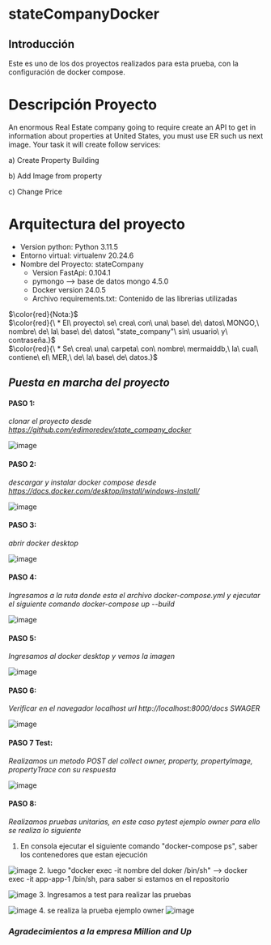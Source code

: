 # stateCompanyDocker

## Introducción
Este es uno de los dos proyectos realizados para esta prueba, con la configuración de docker compose.

# Descripción Proyecto
An enormous Real Estate company going to require create an API to get in information about 
properties at United States, you must use ER such us next image. Your task it will create follow 
services:

a) Create Property Building

b) Add Image from property

c) Change Price


# Arquitectura del proyecto

- Version python: Python 3.11.5
- Entorno virtual: virtualenv 20.24.6
- Nombre del Proyecto: stateCompany
  - Version FastApi: 0.104.1 
  - pymongo --> base de datos mongo 4.5.0
  - Docker version 24.0.5
  - Archivo requirements.txt: Contenido de las librerias utilizadas

$\color{red}{Nota:}$\
   $\color{red}{\  * El\ proyecto\ se\ crea\ con\ una\ base\ de\ datos\ MONGO,\ nombre\ de\ la\ base\ de\ datos\ "state_company"\ sin\ usuario\ y\ contraseña.}$\
   $\color{red}{\  * Se\ crea\ una\ carpeta\ con\ nombre\ mermaiddb,\ la\ cual\ contiene\ el\ MER,\ de\ la\ base\ de\ datos.}$


## *Puesta en marcha del proyecto*
#### PASO 1:
*clonar el proyecto desde https://github.com/edimoredev/state_company_docker*

![image](https://github.com/edimoredev/state_company_docker/assets/125479887/6a87520c-e46d-4016-849b-6f44b72fd628)
#### PASO 2:
*descargar y instalar docker compose desde https://docs.docker.com/desktop/install/windows-install/*

![image](https://github.com/edimoredev/state_company_docker/assets/125479887/8626b818-9b6d-452c-9334-f447825ba036)
#### PASO 3:
*abrir docker desktop*

![image](https://github.com/edimoredev/state_company_docker/assets/125479887/2bc97b13-170c-4e6a-8bc4-eb065e5d904c)
#### PASO 4:
*Ingresamos a la ruta donde esta el archivo docker-compose.yml y ejecutar el siguiente comando  docker-compose up --build*
  
![image](https://github.com/edimoredev/state_company_docker/assets/125479887/5469bf25-0940-448d-924f-9689e5acd5cc)
#### PASO 5:
*Ingresamos al docker desktop y vemos la imagen*

![image](https://github.com/edimoredev/state_company_docker/assets/125479887/c965b249-3561-4de6-8298-22979bc5648d)

#### PASO 6:
*Verificar en el navegador localhost url http://localhost:8000/docs SWAGER*

![image](https://github.com/edimoredev/state_company_docker/assets/125479887/afb9bfd1-9886-4aba-b7ba-e0f30833120d)

#### PASO 7 Test:
*Realizamos un metodo POST del collect owner, property, propertyImage, propertyTrace con su respuesta*

![image](https://github.com/edimoredev/state_company_docker/assets/125479887/c9adafc7-f679-44e9-8032-e0c5e9ce45c1)
#### PASO 8:
*Realizamos pruebas unitarias, en este caso pytest ejemplo owner para ello se realiza lo siguiente*

1. En consola ejecutar el siguiente comando "docker-compose ps", saber los contenedores que estan ejecución
   
![image](https://github.com/edimoredev/state_company_docker/assets/125479887/35c2baa0-d738-47c8-acf7-712033cc70bb)
2. luego "docker exec -it nombre del doker /bin/sh" --> docker exec -it app-app-1 /bin/sh, para saber si estamos en el repositorio 

![image](https://github.com/edimoredev/state_company_docker/assets/125479887/581f9b8e-4de1-4c37-91b8-393afcd5080f)
3. Ingresamos a test para realizar las pruebas

![image](https://github.com/edimoredev/state_company_docker/assets/125479887/280807f5-a8a7-46f5-bc67-2a97d49f9879)
4. se realiza la prueba ejemplo owner 
![image](https://github.com/edimoredev/state_company_docker/assets/125479887/a44153c5-2b4c-410a-ad96-f1cba74293cb)





### *Agradecimientos a la empresa Million and Up*










